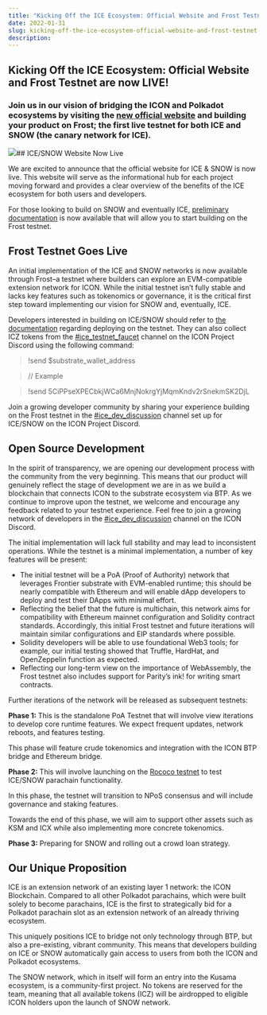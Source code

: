 ```yaml
---
title: "Kicking Off the ICE Ecosystem: Official Website and Frost Testnet are now LIVE!"
date: 2022-01-31
slug: kicking-off-the-ice-ecosystem-official-website-and-frost-testnet-are-now-live-8ee30a0a18ff
description:
---
```


## Kicking Off the ICE Ecosystem: Official Website and Frost Testnet are now LIVE!

### Join us in our vision of bridging the ICON and Polkadot ecosystems by visiting the [new official website](http://icenetwork.io) and building your product on **Frost**; the first live testnet for both ICE and SNOW (the canary network for ICE).

![](https://cdn-images-1.medium.com/max/800/1*5HKynvp1LgEGbHXJQ0iRsQ.jpeg)## ICE/SNOW Website Now Live

We are excited to announce that the official website for ICE & SNOW is now live. This website will serve as the informational hub for each project moving forward and provides a clear overview of the benefits of the ICE ecosystem for both users and developers.

For those looking to build on SNOW and eventually ICE, [preliminary documentation](https://icedevportal.gitbook.io/deploying-dapp-on-ice/welcome/introduction) is now available that will allow you to start building on the Frost testnet.

## Frost Testnet Goes Live

An initial implementation of the ICE and SNOW networks is now available through Frost–a testnet where builders can explore an EVM-compatible extension network for ICON. While the initial testnet isn’t fully stable and lacks key features such as tokenomics or governance, it is the critical first step toward implementing our vision for SNOW and, eventually, ICE.

Developers interested in building on ICE/SNOW should refer to [the documentation](https://icedevportal.gitbook.io/deploying-dapp-on-ice/welcome/introduction) regarding deploying on the testnet. They can also collect ICZ tokens from the [#ice\_testnet\_faucet](https://discord.gg/SydtQzw7pq) channel on the ICON Project Discord using the following command:


> !send $substrate\_wallet\_address


> // Example


> !send 5CiPPseXPECbkjWCa6MnjNokrgYjMqmKndv2rSnekmSK2DjL

Join a growing developer community by sharing your experience building on the Frost testnet in the [#ice\_dev\_discussion](https://discord.gg/jwKCSCVSUt) channel set up for ICE/SNOW on the ICON Project Discord.

## Open Source Development

In the spirit of transparency, we are opening our development process with the community from the very beginning. This means that our product will genuinely reflect the stage of development we are in as we build a blockchain that connects ICON to the substrate ecosystem via BTP. As we continue to improve upon the testnet, we welcome and encourage any feedback related to your testnet experience. Feel free to join a growing network of developers in the [#ice\_dev\_discussion](https://discord.gg/jwKCSCVSUt) channel on the ICON Discord.

The initial implementation will lack full stability and may lead to inconsistent operations. While the testnet is a minimal implementation, a number of key features will be present:

* The initial testnet will be a PoA (Proof of Authority) network that leverages Frontier substrate with EVM-enabled runtime; this should be nearly compatible with Ethereum and will enable dApp developers to deploy and test their DApps with minimal effort.
* Reflecting the belief that the future is multichain, this network aims for compatibility with Ethereum mainnet configuration and Solidity contract standards. Accordingly, this initial Frost testnet and future iterations will maintain similar configurations and EIP standards where possible.
* Solidity developers will be able to use foundational Web3 tools; for example, our initial testing showed that Truffle, HardHat, and OpenZeppelin function as expected.
* Reflecting our long-term view on the importance of WebAssembly, the Frost testnet also includes support for Parity’s ink! for writing smart contracts.

Further iterations of the network will be released as subsequent testnets:

**Phase 1:** This is the standalone PoA Testnet that will involve view iterations to develop core runtime features. We expect frequent updates, network reboots, and features testing.

This phase will feature crude tokenomics and integration with the ICON BTP bridge and Ethereum bridge.

**Phase 2:** This will involve launching on the [Rococo testnet](https://polkadot.network/blog/introducing-rococo-polkadots-parachain-testnet/) to test ICE/SNOW parachain functionality.

In this phase, the testnet will transition to NPoS consensus and will include governance and staking features.

Towards the end of this phase, we will aim to support other assets such as KSM and ICX while also implementing more concrete tokenomics.

**Phase 3:** Preparing for SNOW and rolling out a crowd loan strategy.

## Our Unique Proposition

ICE is an extension network of an existing layer 1 network: the ICON Blockchain. Compared to all other Polkadot parachains, which were built solely to become parachains, ICE is the first to strategically bid for a Polkadot parachain slot as an extension network of an already thriving ecosystem.

This uniquely positions ICE to bridge not only technology through BTP, but also a pre-existing, vibrant community. This means that developers building on ICE or SNOW automatically gain access to users from both the ICON and Polkadot ecosystems.

The SNOW network, which in itself will form an entry into the Kusama ecosystem, is a community-first project. No tokens are reserved for the team, meaning that all available tokens (ICZ) will be airdropped to eligible ICON holders upon the launch of SNOW network.

